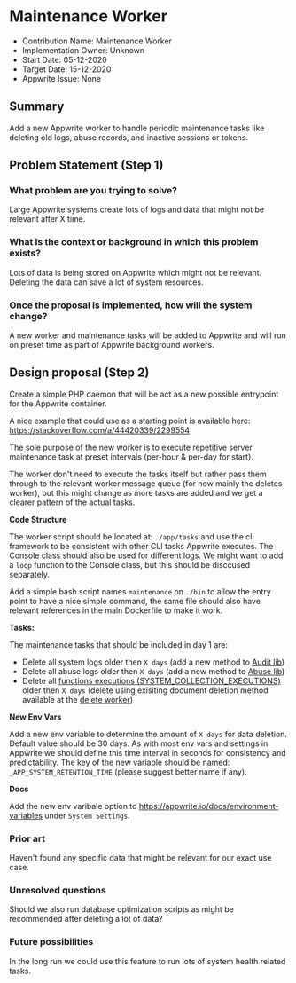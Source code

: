 # Maintenance Worker

- Contribution Name: Maintenance Worker
- Implementation Owner: Unknown
- Start Date: 05-12-2020
- Target Date: 15-12-2020
- Appwrite Issue: None

## Summary

[summary]: #summary

Add a new Appwrite worker to handle periodic maintenance tasks like deleting old logs, abuse records, and inactive sessions or tokens.

## Problem Statement (Step 1)

[problem-statement]: #problem-statement

### What problem are you trying to solve?

Large Appwrite systems create lots of logs and data that might not be relevant after X time.

### What is the context or background in which this problem exists?

Lots of data is being stored on Appwrite which might not be relevant. Deleting the data can save a lot of system resources.

### Once the proposal is implemented, how will the system change?

A new worker and maintenance tasks will be added to Appwrite and will run on preset time as part of Appwrite background workers.

<!-- Please avoid discussing your proposed solution. -->

## Design proposal (Step 2)

[design-proposal]: #design-proposal
Create a simple PHP daemon that will be act as a new possible entrypoint for the Appwrite container.

A nice example that could use as a starting point is available here: https://stackoverflow.com/a/44420339/2299554

The sole purpose of the new worker is to execute repetitive server maintenance task at preset intervals (per-hour & per-day for start).

The worker don't need to execute the tasks itself but rather pass them through to the relevant worker message queue (for now mainly the deletes worker), but this might change as more tasks are added and we get a clearer pattern of the actual tasks.

**Code Structure**

The worker script should be located at: `./app/tasks` and use the cli framework to be consistent with other CLI tasks Appwrite executes. The Console class should also be used for different logs. We might want to add a `loop` function to the Console class, but this should be disccused separately.

Add a simple bash script names `maintenance` on `./bin` to allow the entry point to have a nice simple command, the same file should also have relevant references in the main Dockerfile to make it work.

**Tasks:**

The maintenance tasks that should be included in day 1 are:

* Delete all system logs older then `X days` (add a new method to [Audit lib](https://github.com/utopia-php/audit))
* Delete all abuse logs older then `X days` (add a new method to [Abuse lib](https://github.com/utopia-php/abuse))
* Delete all [functions executions (SYSTEM_COLLECTION_EXECUTIONS)](https://github.com/appwrite/appwrite/blob/master/app/config/collections.php#L1619) older then `X days` (delete using exisiting document deletion method available at the [delete worker](https://github.com/appwrite/appwrite/blob/d0f7558ddf1c58ecaeffa9503ac84d0ccc11daee/app%2Fworkers%2Fdeletes.php))

**New Env Vars**

Add a new env variable to determine the amount of `X days` for data deletion. Default value should be 30 days. As with most env vars and settings in Appwrite we should define this time interval in seconds for consistency and predictability. The key of the new variable should be named: `_APP_SYSTEM_RETENTION_TIME` (please suggest better name if any).

**Docs**

Add the new env varibale option to https://appwrite.io/docs/environment-variables under `System Settings`.

<!--
This is the technical portion of the RFC. Explain the design in sufficient detail keeping in mind the following:

- Its interaction with other parts of the system is clear
- It is **reasonably clear how the contribution would be implemented**
- Dependencies on libraries, tools, projects or work that isn't yet complete
- New API routes that need to be created or modifications to the existing routes (if needed)
- Any breaking changes and ways in which we can ensure backward compatibility.
- Use Cases
- Goals
- Deliverables

Ensure that you include examples, code-snippets etc. to allow the community to understand the proposed solution. **It would be best if the examples use naming conventions that you intend to use during the actual implementation so that changes can be suggested early on during the development.**
-->

### Prior art

[prior-art]: #prior-art

Haven't found any specific data that might be relevant for our exact use case.

<!--
Discuss prior art, both the good and the bad, in relation to this proposal. A
few examples of what this can include are:

- Does this functionality exist in other software and what experience has their
  community had?
- For other teams: What lessons can we learn from what other communities have
  done here?
- Papers: Are there any published papers or great posts that discuss this? If
  you have some relevant papers to refer to, this can serve as a more detailed
  theoretical background.

This section is intended to encourage you as an author to think about the
lessons from other software, provide readers of your RFC with a fuller picture.
If there is no prior art, that is fine - your ideas are interesting to us
whether they are brand new or if it is an adaptation from other software.
-->

### Unresolved questions

[unresolved-questions]: #unresolved-questions

Should we also run database optimization scripts as might be recommended after deleting a lot of data?

<!--
- What parts of the design do you expect to resolve through the RFC process
  before this gets merged?
-->

### Future possibilities

[future-possibilities]: #future-possibilities

In the long run we could use this feature to run lots of system health related tasks.

<!-- This is also a good place to "dump ideas", if they are out of scope for the RFC you are writing but otherwise related. -->
